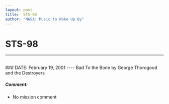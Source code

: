 ```yaml
---
layout: post
title:  STS-98
author: "NASA: Music to Wake Up By"
---
```


# STS-98
----
<br/>
### DATE: February 19, 2001
----
Bad To the Bone by George Thorogood and the Destroyers

##### Comment:
* No mission comment
